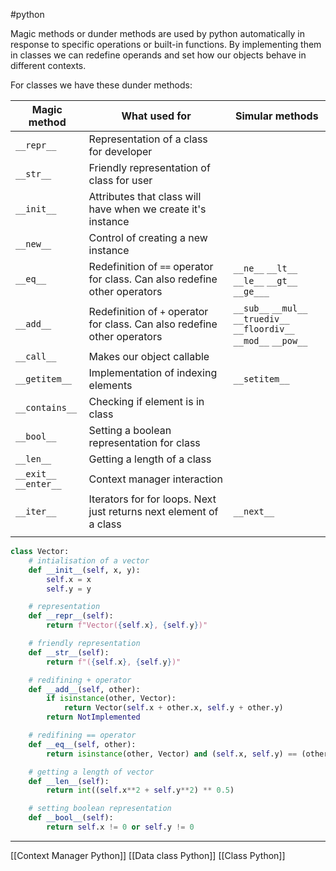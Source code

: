#python 

Magic methods or dunder methods are used by python automatically in response to specific operations or built-in functions. By implementing them in classes we can redefine operands and set how our objects behave in different contexts.

For classes we have these dunder methods:

| Magic method              | What used for                                                              | Simular methods                                                            |
| ------------------------- | -------------------------------------------------------------------------- | -------------------------------------------------------------------------- |
| `__repr__`                | Representation of a class for developer                                    |                                                                            |
| `__str__`<br>             | Friendly representation of class for user                                  |                                                                            |
| `__init__`                | Attributes that class will have when we create it's instance<br>           |                                                                            |
| `__new__`                 | Control of creating a new instance                                         |                                                                            |
| `__eq__`                  | Redefinition of `==` operator for class. Can also redefine other operators | `__ne__` `__lt__` `__le__` `__gt__` `__ge___`                              |
| `__add__`                 | Redefinition of `+` operator for class. Can also redefine other operators  | `__sub__` `__mul__`<br>`__truediv__`<br>`__floordiv__` `__mod__` `__pow__` |
| `__call__`                | Makes our object callable                                                  |                                                                            |
| `__getitem__`             | Implementation of indexing elements                                        | `__setitem__`                                                              |
| `__contains__`            | Checking if element is in class                                            |                                                                            |
| `__bool__`                | Setting a boolean representation for class                                 |                                                                            |
| `__len__`                 | Getting a length of a class                                                |                                                                            |
| `__exit__`<br>`__enter__` | Context manager interaction                                                |                                                                            |
| `__iter__`                | Iterators for for loops. Next just returns next element of a class         | `__next__`                                                                 |
|                           |                                                                            |                                                                            |

```python
class Vector:
	# intialisation of a vector
    def __init__(self, x, y):
        self.x = x
        self.y = y

	# representation
    def __repr__(self):
        return f"Vector({self.x}, {self.y})"

	# friendly representation
    def __str__(self):
        return f"({self.x}, {self.y})"

	# redifining + operator
    def __add__(self, other):
        if isinstance(other, Vector):
            return Vector(self.x + other.x, self.y + other.y)
        return NotImplemented

	# redifining == operator
    def __eq__(self, other):
        return isinstance(other, Vector) and (self.x, self.y) == (other.x, other.y)

	# getting a length of vector
    def __len__(self):
        return int((self.x**2 + self.y**2) ** 0.5)

	# setting boolean representation
    def __bool__(self):
        return self.x != 0 or self.y != 0
```

---
[[Context Manager Python]] [[Data class Python]] [[Class Python]]